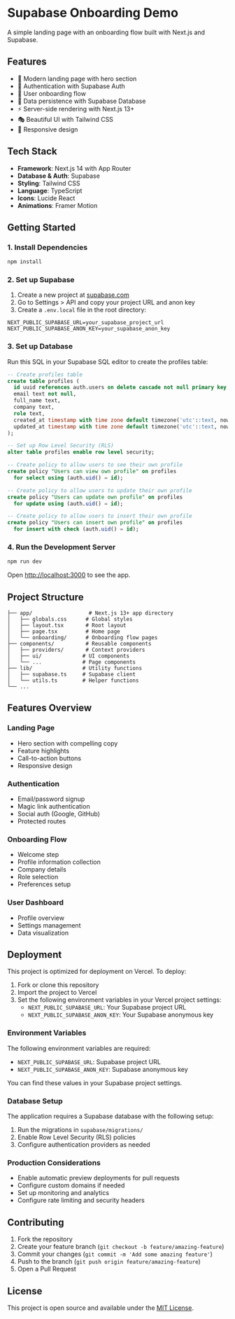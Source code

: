 # Supabase Onboarding Demo

A simple landing page with an onboarding flow built with Next.js and Supabase.

## Features

- 🎨 Modern landing page with hero section
- 🔐 Authentication with Supabase Auth
- 📝 User onboarding flow
- 💾 Data persistence with Supabase Database
- ⚡ Server-side rendering with Next.js 13+
- 🎭 Beautiful UI with Tailwind CSS
- 📱 Responsive design

## Tech Stack

- **Framework**: Next.js 14 with App Router
- **Database & Auth**: Supabase
- **Styling**: Tailwind CSS
- **Language**: TypeScript
- **Icons**: Lucide React
- **Animations**: Framer Motion

## Getting Started

### 1. Install Dependencies

```bash
npm install
```

### 2. Set up Supabase

1. Create a new project at [supabase.com](https://supabase.com)
2. Go to Settings > API and copy your project URL and anon key
3. Create a `.env.local` file in the root directory:

```env
NEXT_PUBLIC_SUPABASE_URL=your_supabase_project_url
NEXT_PUBLIC_SUPABASE_ANON_KEY=your_supabase_anon_key
```

### 3. Set up Database

Run this SQL in your Supabase SQL editor to create the profiles table:

```sql
-- Create profiles table
create table profiles (
  id uuid references auth.users on delete cascade not null primary key,
  email text not null,
  full_name text,
  company text,
  role text,
  created_at timestamp with time zone default timezone('utc'::text, now()) not null,
  updated_at timestamp with time zone default timezone('utc'::text, now()) not null
);

-- Set up Row Level Security (RLS)
alter table profiles enable row level security;

-- Create policy to allow users to see their own profile
create policy "Users can view own profile" on profiles
  for select using (auth.uid() = id);

-- Create policy to allow users to update their own profile
create policy "Users can update own profile" on profiles
  for update using (auth.uid() = id);

-- Create policy to allow users to insert their own profile
create policy "Users can insert own profile" on profiles
  for insert with check (auth.uid() = id);
```

### 4. Run the Development Server

```bash
npm run dev
```

Open [http://localhost:3000](http://localhost:3000) to see the app.

## Project Structure

```
├── app/                  # Next.js 13+ app directory
│   ├── globals.css      # Global styles
│   ├── layout.tsx       # Root layout
│   ├── page.tsx         # Home page
│   └── onboarding/      # Onboarding flow pages
├── components/          # Reusable components
│   ├── providers/       # Context providers
│   ├── ui/             # UI components
│   └── ...             # Page components
├── lib/                # Utility functions
│   ├── supabase.ts     # Supabase client
│   └── utils.ts        # Helper functions
└── ...
```

## Features Overview

### Landing Page
- Hero section with compelling copy
- Feature highlights
- Call-to-action buttons
- Responsive design

### Authentication
- Email/password signup
- Magic link authentication
- Social auth (Google, GitHub)
- Protected routes

### Onboarding Flow
- Welcome step
- Profile information collection
- Company details
- Role selection
- Preferences setup

### User Dashboard
- Profile overview
- Settings management
- Data visualization

## Deployment

This project is optimized for deployment on Vercel. To deploy:

1. Fork or clone this repository
2. Import the project to Vercel
3. Set the following environment variables in your Vercel project settings:
   - `NEXT_PUBLIC_SUPABASE_URL`: Your Supabase project URL
   - `NEXT_PUBLIC_SUPABASE_ANON_KEY`: Your Supabase anonymous key

### Environment Variables

The following environment variables are required:

- `NEXT_PUBLIC_SUPABASE_URL`: Supabase project URL
- `NEXT_PUBLIC_SUPABASE_ANON_KEY`: Supabase anonymous key

You can find these values in your Supabase project settings.

### Database Setup

The application requires a Supabase database with the following setup:

1. Run the migrations in `supabase/migrations/`
2. Enable Row Level Security (RLS) policies
3. Configure authentication providers as needed

### Production Considerations

- Enable automatic preview deployments for pull requests
- Configure custom domains if needed
- Set up monitoring and analytics
- Configure rate limiting and security headers

## Contributing

1. Fork the repository
2. Create your feature branch (`git checkout -b feature/amazing-feature`)
3. Commit your changes (`git commit -m 'Add some amazing feature'`)
4. Push to the branch (`git push origin feature/amazing-feature`)
5. Open a Pull Request

## License

This project is open source and available under the [MIT License](LICENSE). 